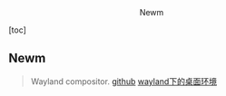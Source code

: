 <center>Newm</center>





[toc]





## Newm

> Wayland compositor. [github](https://github.com/jbuchermn/newm/)  [wayland下的桌面环境](https://wiki.archlinuxcn.org/wiki/Wayland)

